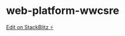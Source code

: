 # web-platform-wwcsre

[Edit on StackBlitz ⚡️](https://stackblitz.com/edit/responsive-masonry-gallery)